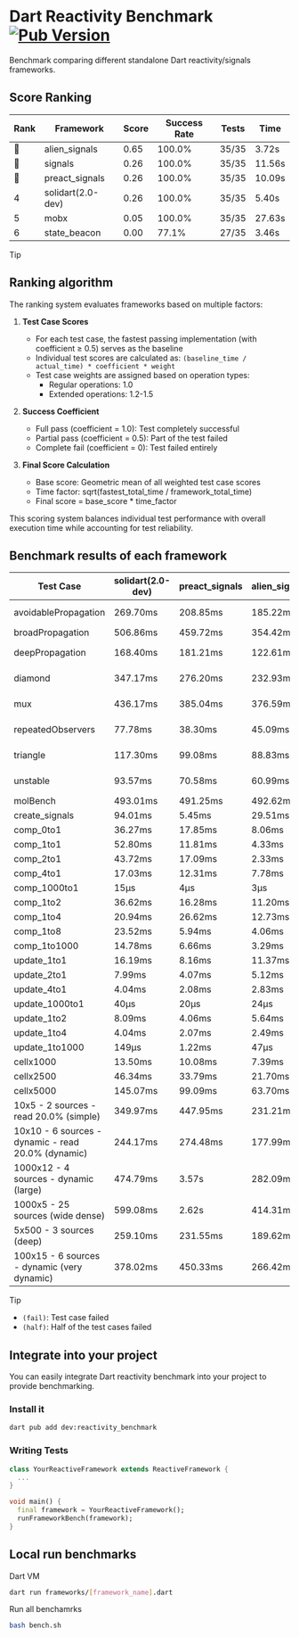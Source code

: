 # Dart Reactivity Benchmark [![Pub Version](https://img.shields.io/pub/v/reactivity_benchmark)](https://pub.dev/packages/reactivity_benchmark)

Benchmark comparing different standalone Dart reactivity/signals frameworks.

## Score Ranking

<!-- ranking start -->
| Rank | Framework | Score | Success Rate | Tests | Time |
|------|-----------|-------|--------------|-------|------|
| 🥇 | alien_signals | 0.65 | 100.0% | 35/35 | 3.72s |
| 🥈 | signals | 0.26 | 100.0% | 35/35 | 11.56s |
| 🥉 | preact_signals | 0.26 | 100.0% | 35/35 | 10.09s |
| 4 | solidart(2.0-dev) | 0.26 | 100.0% | 35/35 | 5.40s |
| 5 | mobx | 0.05 | 100.0% | 35/35 | 27.63s |
| 6 | state_beacon | 0.00 | 77.1% | 27/35 | 3.46s |

<!-- ranking end -->

> [!TIP]
> ## Ranking algorithm
>
> The ranking system evaluates frameworks based on multiple factors:
>
> 1. **Test Case Scores**
>    - For each test case, the fastest passing implementation (with coefficient ≥ 0.5) serves as the baseline
>    - Individual test scores are calculated as: `(baseline_time / actual_time) * coefficient * weight`
>    - Test case weights are assigned based on operation types:
>      - Regular operations: 1.0
>      - Extended operations: 1.2-1.5
>
> 2. **Success Coefficient**
>    - Full pass (coefficient = 1.0): Test completely successful
>    - Partial pass (coefficient = 0.5): Part of the test failed
>    - Complete fail (coefficient = 0): Test failed entirely
>
> 3. **Final Score Calculation**
>    - Base score: Geometric mean of all weighted test case scores
>    - Time factor: sqrt(fastest_total_time / framework_total_time)
>    - Final score = base_score * time_factor
>
> This scoring system balances individual test performance with overall execution time while accounting for test reliability.

## Benchmark results of each framework

<!-- test-case start -->
| Test Case | solidart(2.0-dev) | preact_signals | alien_signals | state_beacon | mobx | signals |
|---|---|---|---|---|---|---|
| avoidablePropagation | 269.70ms | 208.85ms | 185.22ms | 150.17ms (fail) | 2.35s | 207.42ms |
| broadPropagation | 506.86ms | 459.72ms | 354.42ms | 5.82ms (fail) | 4.33s | 454.70ms |
| deepPropagation | 168.40ms | 181.21ms | 122.61ms | 137.69ms (fail) | 1.52s | 174.41ms |
| diamond | 347.17ms | 276.20ms | 232.93ms | 175.33ms (fail) | 2.42s | 283.01ms |
| mux | 436.17ms | 385.04ms | 376.59ms | 192.31ms (fail) | 1.83s | 404.12ms |
| repeatedObservers | 77.78ms | 38.30ms | 45.09ms | 52.30ms (fail) | 228.09ms | 47.59ms |
| triangle | 117.30ms | 99.08ms | 88.83ms | 75.93ms (fail) | 769.51ms | 100.64ms |
| unstable | 93.57ms | 70.58ms | 60.99ms | 339.81ms (fail) | 352.25ms | 72.27ms |
| molBench | 493.01ms | 491.25ms | 492.62ms | 1.09ms | 585.41ms | 489.94ms |
| create_signals | 94.01ms | 5.45ms | 29.51ms | 70.05ms | 74.47ms | 26.18ms |
| comp_0to1 | 36.27ms | 17.85ms | 8.06ms | 62.67ms | 26.43ms | 13.86ms |
| comp_1to1 | 52.80ms | 11.81ms | 4.33ms | 59.56ms | 37.61ms | 19.76ms |
| comp_2to1 | 43.72ms | 17.09ms | 2.33ms | 43.89ms | 37.60ms | 11.71ms |
| comp_4to1 | 17.03ms | 12.31ms | 7.78ms | 18.52ms | 14.38ms | 1.92ms |
| comp_1000to1 | 15μs | 4μs | 3μs | 41μs | 22μs | 4μs |
| comp_1to2 | 36.62ms | 16.28ms | 11.20ms | 44.94ms | 36.74ms | 22.81ms |
| comp_1to4 | 20.94ms | 26.62ms | 12.73ms | 44.00ms | 20.24ms | 9.54ms |
| comp_1to8 | 23.52ms | 5.94ms | 4.06ms | 43.07ms | 23.77ms | 6.50ms |
| comp_1to1000 | 14.78ms | 6.66ms | 3.29ms | 37.98ms | 15.19ms | 4.76ms |
| update_1to1 | 16.19ms | 8.16ms | 11.37ms | 5.72ms | 23.98ms | 9.81ms |
| update_2to1 | 7.99ms | 4.07ms | 5.12ms | 2.90ms | 12.20ms | 4.58ms |
| update_4to1 | 4.04ms | 2.08ms | 2.83ms | 1.49ms | 6.60ms | 2.32ms |
| update_1000to1 | 40μs | 20μs | 24μs | 15μs | 68μs | 22μs |
| update_1to2 | 8.09ms | 4.06ms | 5.64ms | 2.96ms | 12.88ms | 4.93ms |
| update_1to4 | 4.04ms | 2.07ms | 2.49ms | 1.48ms | 6.31ms | 2.31ms |
| update_1to1000 | 149μs | 1.22ms | 47μs | 381μs | 203μs | 43μs |
| cellx1000 | 13.50ms | 10.08ms | 7.39ms | 5.97ms | 87.14ms | 9.95ms |
| cellx2500 | 46.34ms | 33.79ms | 21.70ms | 31.11ms | 286.30ms | 39.34ms |
| cellx5000 | 145.07ms | 99.09ms | 63.70ms | 83.68ms | 605.98ms | 86.94ms |
| 10x5 - 2 sources - read 20.0% (simple) | 349.97ms | 447.95ms | 231.21ms | 237.46ms | 2.04s | 495.00ms |
| 10x10 - 6 sources - dynamic - read 20.0% (dynamic) | 244.17ms | 274.48ms | 177.99ms | 215.38ms | 1.55s | 278.86ms |
| 1000x12 - 4 sources - dynamic (large) | 474.79ms | 3.57s | 282.09ms | 355.15ms | 1.92s | 4.02s |
| 1000x5 - 25 sources (wide dense) | 599.08ms | 2.62s | 414.31ms | 492.02ms | 3.52s | 3.54s |
| 5x500 - 3 sources (deep) | 259.10ms | 231.55ms | 189.62ms | 208.91ms | 1.18s | 230.32ms |
| 100x15 - 6 sources - dynamic (very dynamic) | 378.02ms | 450.33ms | 266.42ms | 259.87ms | 1.71s | 477.86ms |

<!-- test-case end -->

> [!TIP]
> - `(fail)`: Test case failed
> - `(half)`: Half of the test cases failed

## Integrate into your project

You can easily integrate Dart reactivity benchmark into your project to provide benchmarking.

### Install it

```bash
dart pub add dev:reactivity_benchmark
```

### Writing Tests

```dart
class YourReactiveFramework extends ReactiveFramework {
  ...
}

void main() {
  final framework = YourReactiveFramework();
  runFrameworkBench(framework);
}
```

## Local run benchmarks

Dart VM
```bash
dart run frameworks/[framework_name].dart
```

Run all benchamrks
```bash
bash bench.sh
```
